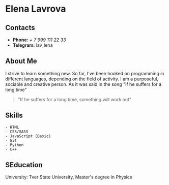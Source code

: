 # Elena Lavrova
## **Contacts**
 * __Phone:__ _+ 7 999 111 22 33_
 * __Telegram:__ lav_lena

## **About Me**
I strive to learn something new. So far, 
I've been hooked on programming in different languages, 
depending on the field of activity. I am a purposeful, 
sociable and creative person.
As it was said in the song "If he suffers for a long time"
> "If he suffers for a long time, something will work out"

## **Skills**
    - HTML
    - CSS/SASS
    - JavaScript (Basic)
    - Git 
    - Python
    - C++

## **SEducation**

University: Tver State University, Master's degree in Physics
